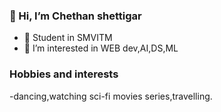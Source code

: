 ### 👋 Hi, I’m Chethan shettigar
- 🌱 Student in SMVITM
- 👀 I’m interested in WEB dev,AI,DS,ML

### Hobbies and interests
-dancing,watching sci-fi movies series,travelling.

<!---
Chethanshettigar99/Chethanshettigar99 is a ✨ special ✨ repository because its `README.md` (this file) appears on your GitHub profile.
You can click the Preview link to take a look at your changes.
--->
